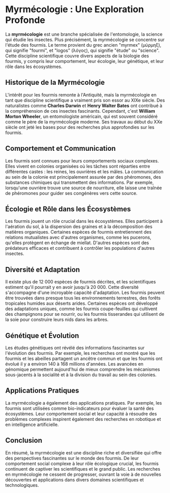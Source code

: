 # Myrmécologie : Une Exploration Profonde

La **myrmécologie** est une branche spécialisée de l'entomologie, la science qui étudie les insectes. Plus précisément, la myrmécologie se concentre sur l'étude des fourmis. Le terme provient du grec ancien "myrmex" (μύρμηξ), qui signifie "fourmi", et "logos" (λόγος), qui signifie "étude" ou "science". Cette discipline scientifique couvre divers aspects de la biologie des fourmis, y compris leur comportement, leur écologie, leur génétique, et leur rôle dans les écosystèmes.

## Historique de la Myrmécologie

L'intérêt pour les fourmis remonte à l'Antiquité, mais la myrmécologie en tant que discipline scientifique a vraiment pris son essor au XIXe siècle. Des naturalistes comme **Charles Darwin** et **Henry Walter Bates** ont contribué à la compréhension de ces insectes fascinants. Cependant, c'est **William Morton Wheeler**, un entomologiste américain, qui est souvent considéré comme le père de la myrmécologie moderne. Ses travaux au début du XXe siècle ont jeté les bases pour des recherches plus approfondies sur les fourmis.

## Comportement et Communication

Les fourmis sont connues pour leurs comportements sociaux complexes. Elles vivent en colonies organisées où les tâches sont réparties entre différentes castes : les reines, les ouvrières et les mâles. La communication au sein de la colonie est principalement assurée par des phéromones, des substances chimiques qui transmettent des informations. Par exemple, lorsqu'une ouvrière trouve une source de nourriture, elle laisse une traînée de phéromones pour guider ses congénères vers cette source.

## Écologie et Rôle dans les Écosystèmes

Les fourmis jouent un rôle crucial dans les écosystèmes. Elles participent à l'aération du sol, à la dispersion des graines et à la décomposition des matières organiques. Certaines espèces de fourmis entretiennent des relations mutualistes avec d'autres organismes, comme les pucerons, qu'elles protègent en échange de miellat. D'autres espèces sont des prédateurs efficaces et contribuent à contrôler les populations d'autres insectes.

## Diversité et Adaptation

Il existe plus de 12 000 espèces de fourmis décrites, et les scientifiques estiment qu'il pourrait y en avoir jusqu'à 20 000. Cette diversité s'accompagne d'une incroyable capacité d'adaptation. Les fourmis peuvent être trouvées dans presque tous les environnements terrestres, des forêts tropicales humides aux déserts arides. Certaines espèces ont développé des adaptations uniques, comme les fourmis coupe-feuilles qui cultivent des champignons pour se nourrir, ou les fourmis tisserandes qui utilisent de la soie pour construire leurs nids dans les arbres.

## Génétique et Évolution

Les études génétiques ont révélé des informations fascinantes sur l'évolution des fourmis. Par exemple, les recherches ont montré que les fourmis et les abeilles partagent un ancêtre commun et que les fourmis ont évolué il y a environ 140 à 168 millions d'années. Les avancées en génomique permettent aujourd'hui de mieux comprendre les mécanismes sous-jacents à la socialité et à la division du travail au sein des colonies.

## Applications Pratiques

La myrmécologie a également des applications pratiques. Par exemple, les fourmis sont utilisées comme bio-indicateurs pour évaluer la santé des écosystèmes. Leur comportement social et leur capacité à résoudre des problèmes complexes inspirent également des recherches en robotique et en intelligence artificielle.

## Conclusion

En résumé, la myrmécologie est une discipline riche et diversifiée qui offre des perspectives fascinantes sur le monde des fourmis. De leur comportement social complexe à leur rôle écologique crucial, les fourmis continuent de captiver les scientifiques et le grand public. Les recherches en myrmécologie ne cessent de progresser, ouvrant la voie à de nouvelles découvertes et applications dans divers domaines scientifiques et technologiques.